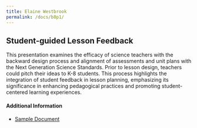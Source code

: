 ```yaml
---
title: Elaine Westbrook
permalink: /docs/b8p1/
---
```


## Student-guided Lesson Feedback
This presentation examines the efficacy of science teachers with the backward design process and alignment of assessments and unit plans with the Next Generation Science Standards. Prior to lesson design, teachers could pitch their ideas to K-8 students. This process highlights the integration of student feedback in lesson planning, emphasizing its significance in enhancing pedagogical practices and promoting student-centered learning experiences.

#### Additional Information
 - [Sample Document](../wednesday/breakout7/documents/b1p1d1.pdf)